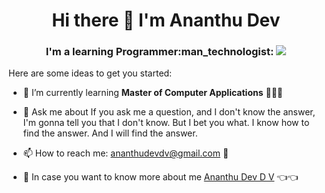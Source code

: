 <h1 align="center">  Hi there 👋 I'm Ananthu Dev

</h1>

<h3 align="center">  I'm a learning Programmer:man_technologist:
                     <img src="https://github.com/yammadev/flag-icons/blob/bd4bcf4f4829002cd10416029e05ba89a7554af4/png/IN.png">
</h3>
Here are some ideas to get you started:

- 🌱 I’m currently learning **Master of Computer Applications** 🏫👨‍🎓

- 💬 Ask me about If you ask me a question, and I don't know the answer, I'm gonna tell you that I don't know. But I bet you what. I know how to find the answer. And I will find the answer.


- 📫 How to reach me:  ananthudevdv@gmail.com :incoming_envelope:

- 🤔 In case you want to know more about me [Ananthu Dev D V](https://github.com/ananthudev) :point_left::point_left:


